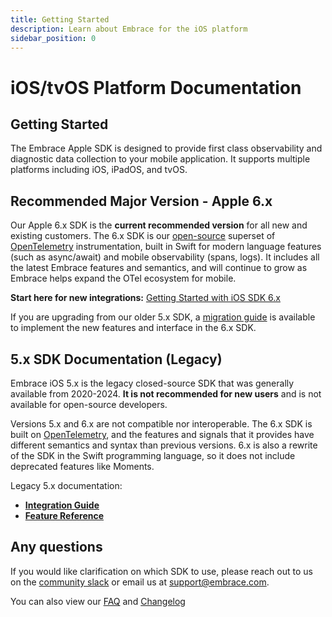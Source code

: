 ```yaml
---
title: Getting Started
description: Learn about Embrace for the iOS platform
sidebar_position: 0
---
```


# iOS/tvOS Platform Documentation

## Getting Started

The Embrace Apple SDK is designed to provide first class observability and diagnostic data collection to your mobile application. It supports multiple platforms including iOS, iPadOS, and tvOS.

## Recommended Major Version - Apple 6.x

Our Apple 6.x SDK is the **current recommended version** for all new and existing customers. The 6.x SDK is our [open-source](https://github.com/embrace-io/embrace-apple-sdk) superset of [OpenTelemetry](https://opentelemetry.io) instrumentation, built in Swift for modern language features (such as async/await) and mobile observability (spans, logs). It includes all the latest Embrace features and semantics, and will continue to grow as Embrace helps expand the OTel ecosystem for mobile.

**Start here for new integrations:** [Getting Started with iOS SDK 6.x](/docs/ios/6x/getting-started/)

If you are upgrading from our older 5.x SDK, a [migration guide](/docs/ios/6x/getting-started/migration-guide.md) is available to implement the new features and interface in the 6.x SDK.

## 5.x SDK Documentation (Legacy)

Embrace iOS 5.x is the legacy closed-source SDK that was generally available from 2020-2024. **It is not recommended for new users** and is not available for open-source developers.

Versions 5.x and 6.x are not compatible nor interoperable. The 6.x SDK is built on [OpenTelemetry](https://opentelemetry.io), and the features and signals that it provides have different semantics and syntax than previous versions. 6.x is also a rewrite of the SDK in the Swift programming language, so it does not include deprecated features like Moments.

Legacy 5.x documentation:

- [**Integration Guide**](./5x/integration/)
- [**Feature Reference**](./5x/features/)

## Any questions

If you would like clarification on which SDK to use, please reach out to us on the [community slack](https://community.embrace.io) or email us at [support@embrace.com](mailto:support@embrace.com).

You can also view our [FAQ](/ios/faq/) and [Changelog](/ios/changelog/)
